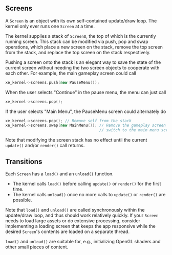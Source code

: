 
## Screens

A `Screen` is an object with its own self-contained update/draw loop.
The kernel only ever runs one `Screen` at a time.

The kernel supplies a stack of `Screen`s, the top of which is the currently running screen.
This stack can be modified via push, pop and swap operations, which place a new screen on the stack, remove the top screen from the stack, and replace the top screen on the stack respectively.

Pushing a screen onto the stack is an elegant way to save the state of the current screen without needing the two screen objects to cooperate with each other.
For example, the main gameplay screen could call

```cpp
xe_kernel->screens.push(new PauseMenu());
```

When the user selects "Continue" in the pause menu, the menu can just call

```cpp
xe_kernel->screens.pop();
```

If the user selects "Main Menu", the PauseMenu screen could alternately do

```cpp
xe_kernel->screens.pop(); // Remove self from the stack
xe_kernel->screens.swap(new MainMenu()); // Remove the gameplay screen and 
                                         // switch to the main menu screen
```

Note that modifying the screen stack has no effect until the current `update()` and/or `render()` call returns.

## Transitions

Each `Screen` has a `load()` and an `unload()` function.

* The kernel calls `load()` before calling `update()` or `render()` for the first time. 
* The kernel calls `unload()` once no more calls to `update()` or `render()` are possible.

Note that `load()` and `unload()` are called synchronously within the update/draw loop, and thus should work relatively quickly.
If your `Screen` needs to load large assets or do extensive processing, consider implementing a loading screen that keeps the app responsive while the desired `Screen`'s contents are loaded on a separate thread.

`load()` and `unload()` are suitable for, e.g., initializing OpenGL shaders and other small pieces of content.

